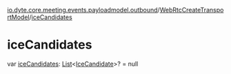 [io.dyte.core.meeting.events.payloadmodel.outbound](../index.md)/[WebRtcCreateTransportModel](index.md)/[iceCandidates](ice-candidates.md)

# iceCandidates


var [iceCandidates](ice-candidates.md): [List](https://kotlinlang.org/api/latest/jvm/stdlib/kotlin.collections/-list/index.html)&lt;[IceCandidate](../-ice-candidate/index.md)&gt;? = null
